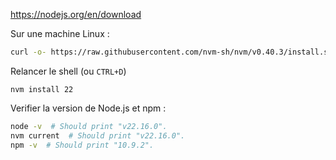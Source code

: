 https://nodejs.org/en/download 

Sur une machine Linux : 
```bash
curl -o- https://raw.githubusercontent.com/nvm-sh/nvm/v0.40.3/install.sh | bash
```

Relancer le shell (ou `CTRL+D`)

```
nvm install 22
``````

Verifier la version de Node.js et npm : 
```bash
node -v  # Should print "v22.16.0".
nvm current  # Should print "v22.16.0".
npm -v  # Should print "10.9.2".
```

